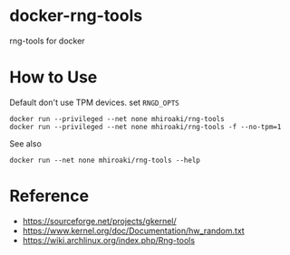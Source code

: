 # docker-rng-tools
rng-tools for docker


# How to Use

Default don't use TPM devices. set ``` RNGD_OPTS ```


```
docker run --privileged --net none mhiroaki/rng-tools
docker run --privileged --net none mhiroaki/rng-tools -f --no-tpm=1
```

See also
```
docker run --net none mhiroaki/rng-tools --help
```


# Reference

- https://sourceforge.net/projects/gkernel/
- https://www.kernel.org/doc/Documentation/hw_random.txt
- https://wiki.archlinux.org/index.php/Rng-tools
